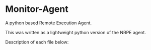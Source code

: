 Monitor-Agent
=============

A python based Remote Execution Agent.

This was written as a lightweight python version of the NRPE agent.

Description of each file below:
